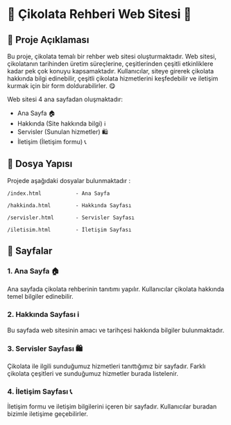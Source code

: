 # 🍫 Çikolata Rehberi Web Sitesi 🍫
## 📖 Proje Açıklaması
Bu proje, çikolata temalı bir rehber web sitesi oluşturmaktadır.
Web sitesi, çikolatanın tarihinden üretim süreçlerine, çeşitlerinden çeşitli etkinliklere kadar pek çok konuyu kapsamaktadır. 
Kullanıcılar, siteye girerek çikolata hakkında bilgi edinebilir, çeşitli çikolata hizmetlerini keşfedebilir ve iletişim kurmak için bir form doldurabilirler. 😋

Web sitesi 4 ana sayfadan oluşmaktadır:

* Ana Sayfa 🏠
* Hakkında (Site hakkında bilgi) ℹ️
* Servisler (Sunulan hizmetler) 🛍️
* İletişim (İletişim formu) 📞

## 📂 Dosya Yapısı
Projede aşağıdaki dosyalar bulunmaktadır :

````
/index.html           - Ana Sayfa

/hakkinda.html        - Hakkında Sayfası

/servisler.html       - Servisler Sayfası

/iletisim.html        - İletişim Sayfası
````

## 📝 Sayfalar

### 1. Ana Sayfa 🏠

Ana sayfada çikolata rehberinin tanıtımı yapılır. Kullanıcılar çikolata hakkında temel bilgiler edinebilir.

### 2. Hakkında Sayfası ℹ️

Bu sayfada web sitesinin amacı ve tarihçesi hakkında bilgiler bulunmaktadır.

### 3. Servisler Sayfası 🛍️

Çikolata ile ilgili sunduğumuz hizmetleri tanıttığımız bir sayfadır. Farklı çikolata çeşitleri ve sunduğumuz hizmetler burada listelenir.

### 4. İletişim Sayfası 📞

İletişim formu ve iletişim bilgilerini içeren bir sayfadır. Kullanıcılar buradan bizimle iletişime geçebilirler.


